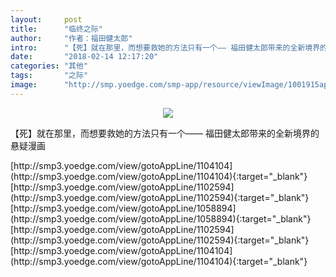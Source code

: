 ```yaml
---
layout:     post
title:      "临终之际"
author:     "作者：福田健太郎"
intro:      "【死】就在那里，而想要救她的方法只有一个—— 福田健太郎带来的全新境界的悬疑漫画"
date:       "2018-02-14 12:17:20"
categories: "其他"
tags:       "之际"
image:      "http://smp.yoedge.com/smp-app/resource/viewImage/1001915appline.png"
---
```

<div style="text-align: center">
<p><img src="http://smp.yoedge.com/smp-app/resource/viewImage/1001915appline.png"/></p>
</div>
<p class="post-meta">
<span>【死】就在那里，而想要救她的方法只有一个—— 福田健太郎带来的全新境界的悬疑漫画</span>
</p>
[http://smp3.yoedge.com/view/gotoAppLine/1104104](http://smp3.yoedge.com/view/gotoAppLine/1104104){:target="_blank"}
[http://smp3.yoedge.com/view/gotoAppLine/1102594](http://smp3.yoedge.com/view/gotoAppLine/1102594){:target="_blank"}
[http://smp3.yoedge.com/view/gotoAppLine/1058894](http://smp3.yoedge.com/view/gotoAppLine/1058894){:target="_blank"}
[http://smp3.yoedge.com/view/gotoAppLine/1102594](http://smp3.yoedge.com/view/gotoAppLine/1102594){:target="_blank"}
[http://smp3.yoedge.com/view/gotoAppLine/1104104](http://smp3.yoedge.com/view/gotoAppLine/1104104){:target="_blank"}


